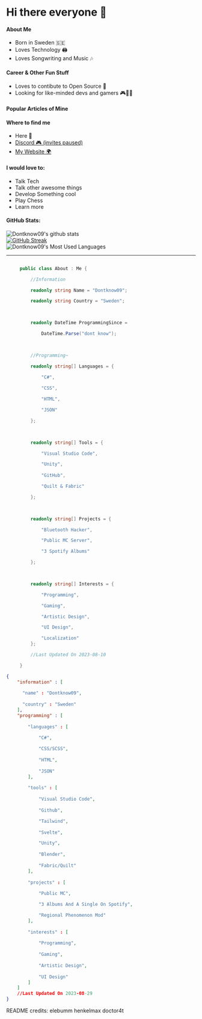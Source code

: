 # Hi there everyone 👋
  
 #### About Me 
  
 - Born in Sweden 🇸🇪
 - Loves Technology 🖨
 - Loves Songwriting and Music 🎶
  
 #### Career & Other Fun Stuff
 
 - Loves to contibute to Open Source 🔧
 - Looking for like-minded devs and gamers 🎮👨‍💻
  
 #### Popular Articles of Mine 



 #### Where to find me 
  
 - Here 👋
 - [Discord 🎮 (invites paused)](https://discord.gg/QKQp88bPGb)
 - [My Website 🌍]()
  
 #### I would love to: 
  
 - Talk Tech
 - Talk other awesome things
 - Develop Something cool
 - Play Chess
 - Learn more

#### GitHub Stats:

![Dontknow09's github stats](https://github-readme-stats.vercel.app/api?username=Dontknow09&count_private=true&show_icons=true&include_all_commits=true&theme=radical)\
[![GitHub Streak](https://github-readme-streak-stats.herokuapp.com?user=Dontknow09&theme=radical&date_format=j%20M%5B%20Y%5D&mode=weekly)](https://git.io/streak-stats)\
![Dontknow09's Most Used Languages](https://github-readme-stats.vercel.app/api/top-langs/?username=Dontknow09&theme=radical&hide_border=false&include_all_commits=true&count_private=true&layout=compact)

---

```c# 

     public class About : Me { 

         //Information 

         readonly string Name = "Dontknow09"; 

         readonly string Country = "Sweden"; 

          

         readonly DateTime ProgrammingSince =  

             DateTime.Parse("dont know"); 

          

         //Programming~ 

         readonly string[] Languages = { 

             "C#",
             
             "CSS", 

             "HTML",

             "JSON"

         }; 

          

         readonly string[] Tools = { 

             "Visual Studio Code", 

             "Unity",
             
             "GitHub",

             "Quilt & Fabric"

         }; 

  

         readonly string[] Projects = { 

             "Bluetooth Hacker", 

             "Public MC Server", 

             "3 Spotify Albums"

         }; 

  

         readonly string[] Interests = { 

             "Programming", 

             "Gaming", 

             "Artistic Design", 

             "UI Design",

             "Localization"
         }; 

         //Last Updated On 2023-08-10 

     } 

 ```

```json
{
    "information" : [
      
      "name" : "Dontknow09",
      
      "country" : "Sweden"
    ],
    "programming" : [
        
        "languages" : [
            
            "C#",

            "CSS/SCSS",
            
            "HTML",
            
            "JSON"
        ],
        
        "tools" : [
            
            "Visual Studio Code",
            
            "Github",

            "Tailwind",
            
            "Svelte",

            "Unity",
            
            "Blender",
            
            "Fabric/Quilt"
        ],
        
        "projects" : [
            
            "Public MC",

            "3 Albums And A Single On Spotify",

            "Regional Phenomenon Mod"
        ],
        
        "interests" : [
            
            "Programming",
            
            "Gaming",
            
            "Artistic Design",
            
            "UI Design"
        ]
    ]
    //Last Updated On 2023-08-29
}


```
README credits:
elebumm
henkelmax
doctor4t

<!--
**Dontknow09/Dontknow09** is a ✨ _special_ ✨ repository because its `README.md` (this file) appears on your GitHub profile.

Here are some ideas to get you started:

- 🔭 I’m currently working on ...
- 🌱 I’m currently learning ...
- 👯 I’m looking to collaborate on ...
- 🤔 I’m looking for help with ...
- 💬 Ask me about ...
- 📫 How to reach me: ...
- 😄 Pronouns: ...
- ⚡ Fun fact: ...
-->
